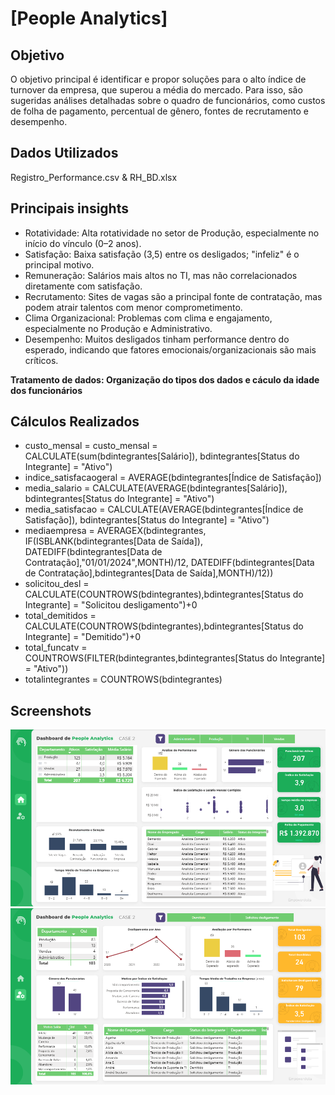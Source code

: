 # [People Analytics]

## Objetivo
O objetivo principal é identificar e propor soluções para o alto índice de turnover da empresa, que superou a média do mercado. Para isso, são sugeridas análises detalhadas sobre o quadro de funcionários, como custos de folha de pagamento, percentual de gênero, fontes de recrutamento e desempenho.

## Dados Utilizados
Registro_Performance.csv & RH_BD.xlsx

## Principais insights
- Rotatividade: Alta rotatividade no setor de Produção, especialmente no início do vínculo (0–2 anos).
- Satisfação: Baixa satisfação (3,5) entre os desligados; "infeliz" é o principal motivo.
- Remuneração: Salários mais altos no TI, mas não correlacionados diretamente com satisfação.
- Recrutamento: Sites de vagas são a principal fonte de contratação, mas podem atrair talentos com menor comprometimento.
- Clima Organizacional: Problemas com clima e engajamento, especialmente no Produção e Administrativo.
- Desempenho: Muitos desligados tinham performance dentro do esperado, indicando que fatores emocionais/organizacionais são mais críticos.
 
**Tratamento de dados: Organização do tipos dos dados e cáculo da idade dos funcionários**

## Cálculos Realizados
- custo_mensal = custo_mensal = CALCULATE(sum(bdintegrantes[Salário]), bdintegrantes[Status do Integrante] = "Ativo")
- indice_satisfacaogeral = AVERAGE(bdintegrantes[Índice de Satisfação])
- media_salario = CALCULATE(AVERAGE(bdintegrantes[Salário]), bdintegrantes[Status do Integrante] = "Ativo")
- media_satisfacao = CALCULATE(AVERAGE(bdintegrantes[Índice de Satisfação]), bdintegrantes[Status do Integrante] = "Ativo")
- mediaempresa = AVERAGEX(bdintegrantes, IF(ISBLANK(bdintegrantes[Data de Saída]), DATEDIFF(bdintegrantes[Data de Contratação],"01/01/2024",MONTH)/12, DATEDIFF(bdintegrantes[Data de Contratação],bdintegrantes[Data de Saída],MONTH)/12))
- solicitou_desl = CALCULATE(COUNTROWS(bdintegrantes),bdintegrantes[Status do Integrante] = "Solicitou desligamento")+0
- total_demitidos = CALCULATE(COUNTROWS(bdintegrantes),bdintegrantes[Status do Integrante] = "Demitido")+0   
- total_funcatv = COUNTROWS(FILTER(bdintegrantes,bdintegrantes[Status do Integrante] = "Ativo"))
- totalintegrantes = COUNTROWS(bdintegrantes)

## Screenshots
![Dashboard](screenshots/tela_inicial.png)
![Dashboard](screenshots/tela_saidas.png)